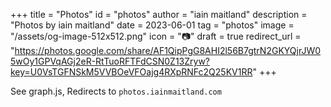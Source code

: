 +++
title = "Photos"
id = "photos"
author = "iain maitland"
description = "Photos by iain maitland"
date = 2023-06-01
tag = "photos"
image = "/assets/og-image-512x512.png"
icon = "📷"
draft = true
redirect_url = "https://photos.google.com/share/AF1QipPgG8AHI2l56B7gtrN2GKYQjrJW05wOy1GPVqAGj2eR-RtTuoRFTFdCSN0Z13Zryw?key=U0VsTGFNSkM5VVBOeVFOajg4RXpRNFc2Q25KV1RR"
+++

See graph.js, Redirects to `photos.iainmaitland.com`
